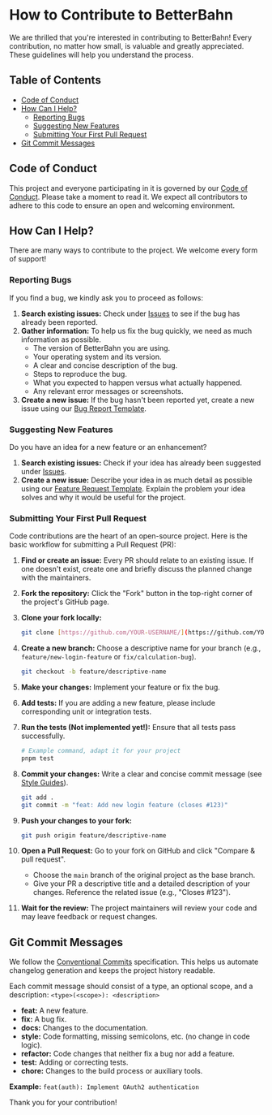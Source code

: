 # How to Contribute to BetterBahn

We are thrilled that you're interested in contributing to BetterBahn! Every contribution, no matter how small, is valuable and greatly appreciated. These guidelines will help you understand the process.

## Table of Contents

* [Code of Conduct](#code-of-conduct)
* [How Can I Help?](#how-can-i-help)
  * [Reporting Bugs](#reporting-bugs)
  * [Suggesting New Features](#suggesting-new-features)
  * [Submitting Your First Pull Request](#submitting-your-first-pull-request)
* [Git Commit Messages](#git-commit-messages)

## Code of Conduct

This project and everyone participating in it is governed by our [Code of Conduct](/CODE_OF_CONDUCT.md). Please take a moment to read it. We expect all contributors to adhere to this code to ensure an open and welcoming environment.

## How Can I Help?

There are many ways to contribute to the project. We welcome every form of support!

### Reporting Bugs

If you find a bug, we kindly ask you to proceed as follows:

1. **Search existing issues:** Check under [Issues](https://github.com/l2xu/betterbahn/issues) to see if the bug has already been reported.
2. **Gather information:** To help us fix the bug quickly, we need as much information as possible.
    * The version of BetterBahn you are using.
    * Your operating system and its version.
    * A clear and concise description of the bug.
    * Steps to reproduce the bug.
    * What you expected to happen versus what actually happened.
    * Any relevant error messages or screenshots.
3. **Create a new issue:** If the bug hasn't been reported yet, create a new issue using our [Bug Report Template](https://github.com/l2xu/betterbahn/issues/new?template=bug_report.md).

### Suggesting New Features

Do you have an idea for a new feature or an enhancement?

1. **Search existing issues:** Check if your idea has already been suggested under [Issues](https://github.com/l2xu/betterbahn/issues).
2. **Create a new issue:** Describe your idea in as much detail as possible using our [Feature Request Template](https://github.com/l2xu/betterbahn/issues/new?template=feature_request.md). Explain the problem your idea solves and why it would be useful for the project.

### Submitting Your First Pull Request

Code contributions are the heart of an open-source project. Here is the basic workflow for submitting a Pull Request (PR):

1. **Find or create an issue:** Every PR should relate to an existing issue. If one doesn't exist, create one and briefly discuss the planned change with the maintainers.
2. **Fork the repository:** Click the "Fork" button in the top-right corner of the project's GitHub page.
3. **Clone your fork locally:**

    ```bash
    git clone [https://github.com/YOUR-USERNAME/](https://github.com/YOUR-USERNAME/)betterbahn.git
    ```

4. **Create a new branch:** Choose a descriptive name for your branch (e.g., `feature/new-login-feature` or `fix/calculation-bug`).

    ```bash
    git checkout -b feature/descriptive-name
    ```

5. **Make your changes:** Implement your feature or fix the bug.
6. **Add tests:** If you are adding a new feature, please include corresponding unit or integration tests.
7. **Run the tests (Not implemented yet!):** Ensure that all tests pass successfully.

    ```bash
    # Example command, adapt it for your project
    pnpm test
    ```

8. **Commit your changes:** Write a clear and concise commit message (see [Style Guides](#git-commit-messages)).

    ```bash
    git add .
    git commit -m "feat: Add new login feature (closes #123)"
    ```

9. **Push your changes to your fork:**

    ```bash
    git push origin feature/descriptive-name
    ```

10. **Open a Pull Request:** Go to your fork on GitHub and click "Compare & pull request".
    * Choose the `main` branch of the original project as the base branch.
    * Give your PR a descriptive title and a detailed description of your changes. Reference the related issue (e.g., "Closes #123").
11. **Wait for the review:** The project maintainers will review your code and may leave feedback or request changes.

## Git Commit Messages

We follow the [Conventional Commits](https://www.conventionalcommits.org/en/v1.0.0/) specification. This helps us automate changelog generation and keeps the project history readable.

Each commit message should consist of a type, an optional scope, and a description:
`<type>(<scope>): <description>`

* **feat:** A new feature.
* **fix:** A bug fix.
* **docs:** Changes to the documentation.
* **style:** Code formatting, missing semicolons, etc. (no change in code logic).
* **refactor:** Code changes that neither fix a bug nor add a feature.
* **test:** Adding or correcting tests.
* **chore:** Changes to the build process or auxiliary tools.

**Example:** `feat(auth): Implement OAuth2 authentication`

Thank you for your contribution!
